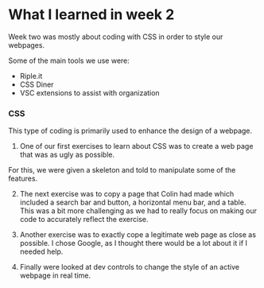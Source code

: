 # What I learned in week 2

 
Week two was mostly about coding with CSS in order to style our webpages.

Some of the main tools we use were:
* Riple.it
* CSS Diner
* VSC extensions to assist with organization

### CSS
This type of coding is primarily used to enhance the design of a webpage.

1. One of our first exercises to learn about CSS was to create a web page that was as ugly as possible.

For this, we were given a skeleton and told to manipulate some of the features.

2. The next exercise was to copy a page that Colin had made which included a search bar and button, a horizontal menu bar, and a table.  This was a bit more challenging as we had to really focus on making our code to accurately reflect the exercise.

3.  Another exercise was to exactly cope a legitimate web page as close as possible.  I chose Google, as I thought there would be a lot about it if I needed help.

4.  Finally were looked at dev controls to change the style of an active webpage in real time.


